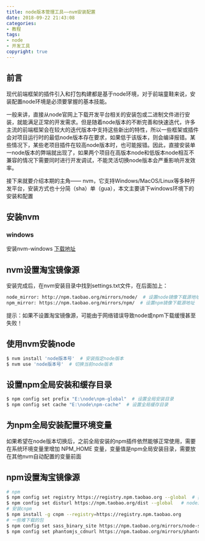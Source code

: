 ```yaml
---
title: node版本管理工具——nvm安装配置
date: 2018-09-22 21:43:08
categories:
- 教程
tags:
- node
- 开发工具
copyright: true
---
```


## 前言
现代前端框架的插件引入和打包构建都是基于node环境，对于前端童鞋来说，安装配置node环境是必须要掌握的基本技能。

一般来讲，直接从node官网上下载开发平台相关的安装包或二进制文件进行安装，就能满足正常的开发需求。但是随着node版本的不断完善和快速迭代，许多主流的前端框架会在较大的迭代版本中支持这些新出的特性，所以一些框架或插件会对项目运行时的最低node版本存在要求，如果低于该版本，则会编译报错。某些情况下，某些老项目插件在较高node版本时，也可能报错。因此，直接安装单一node版本的弊端就出现了，如果两个项目在高版本node和低版本node相互不兼容的情况下需要同时进行开发调试，不能灵活切换node版本会严重影响开发效率。

接下来就要介绍本期的主角—— nvm，它支持Windows/MacOS/Linux等多种开发平台，<!-- more -->安装方式也十分简（sha）单（gua），本文主要讲下windows环境下的安装和配置
## 安装nvm
### windows
安装nvm-windows [下载地址](https://github.com/coreybutler/nvm-windows/releases)

## nvm设置淘宝镜像源
安装完成后，在nvm安装目录中找到settings.txt文件，在后面加上：
``` bash
node_mirror: http://npm.taobao.org/mirrors/node/  # 设置node镜像下载源地址
npm_mirror: https://npm.taobao.org/mirrors/npm/  # 设置npm镜像下载源地址
```
提示：如果不设置淘宝镜像源，可能由于网络错误导致node或npm下载缓慢甚至失败！

## 使用nvm安装node
``` bash
$ nvm install 'node版本号'  # 安装指定node版本
$ nvm use 'node版本号'  # 切换当前node版本
```

## 设置npm全局安装和缓存目录
``` bash
$ npm config set prefix "E:\node\npm-global"  # 设置全局安装目录
$ npm config set cache "E:\node\npm-cache"  # 设置全局缓存目录
```

## 为npm全局安装配置环境变量
如果希望在node版本切换后，之前全局安装的npm插件依然能够正常使用，需要在系统环境变量里增加 NPM_HOME 变量，变量值是npm全局安装目录，需要放在其他nvm自动配置的变量前面

## npm设置淘宝镜像源
``` bash
# npm
$ npm config set registry https://registry.npm.taobao.org --global  # 插件库镜像源
$ npm config set disturl https://npm.taobao.org/dist --global   # node源代码镜像源
# 安装cnpm
$ npm install -g cnpm --registry=https://registry.npm.taobao.org
# 一些难下载的包
$ npm config set sass_binary_site https://npm.taobao.org/mirrors/node-sass/ # node-sass插件
$ npm config set phantomjs_cdnurl https://npm.taobao.org/mirrors/phantomjs/ # phantomjs插件
```




